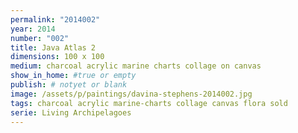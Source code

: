 ```yaml
---
permalink: "2014002"
year: 2014
number: "002"
title: Java Atlas 2
dimensions: 100 x 100
medium: charcoal acrylic marine charts collage on canvas
show_in_home: #true or empty
publish: # notyet or blank
image: /assets/p/paintings/davina-stephens-2014002.jpg
tags: charcoal acrylic marine-charts collage canvas flora sold
serie: Living Archipelagoes
---
```

